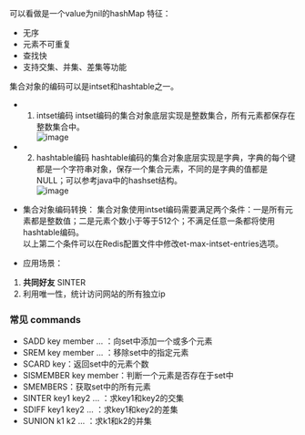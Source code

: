 可以看做是一个value为nil的hashMap
特征：
- 无序
- 元素不可重复
- 查找快
- 支持交集、并集、差集等功能

集合对象的编码可以是intset和hashtable之一。
* 1. intset编码
intset编码的集合对象底层实现是整数集合，所有元素都保存在整数集合中。<br/>
![image](https://user-images.githubusercontent.com/87458342/132521935-98713a61-bc4e-47c5-a79d-168aaa2639f4.png)
 
* 2. hashtable编码
hashtable编码的集合对象底层实现是字典，字典的每个键都是一个字符串对象，保存一个集合元素，不同的是字典的值都是NULL；可以参考java中的hashset结构。<br/>
![image](https://user-images.githubusercontent.com/87458342/132522046-75ce3940-7082-4a56-966b-bf223f2b5bf4.png)
 
* 集合对象编码转换：
集合对象使用intset编码需要满足两个条件：一是所有元素都是整数值；二是元素个数小于等于512个；不满足任意一条都将使用hashtable编码。<br/>
以上第二个条件可以在Redis配置文件中修改et-max-intset-entries选项。
 
* 应用场景：
1. **共同好友** SINTER
2. 利用唯一性，统计访问网站的所有独立ip
### 常见 commands
- SADD key member ... ：向set中添加一个或多个元素
- SREM key member ... ：移除set中的指定元素
- SCARD key：返回set中的元素个数
- SISMEMBER key member：判断一个元素是否存在于set中
- SMEMBERS：获取set中的所有元素
- SINTER key1 key2 ... ：求key1和key2的交集
- SDIFF key1 key2 ... ：求key1和key2的差集
- SUNION k1 k2 ... ：求k1和k2的并集
